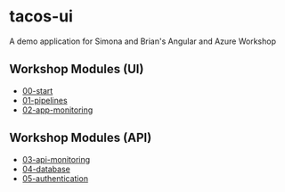# tacos-ui
A demo application for Simona and Brian's Angular and Azure Workshop

## Workshop Modules (UI)

- [00-start](https://github.com/Angular-Azure-Workshop/tacos-ui/tree/00-start)
- [01-pipelines](https://github.com/Angular-Azure-Workshop/tacos-ui/tree/01-pipelines)
- [02-app-monitoring](https://github.com/Angular-Azure-Workshop/tacos-ui/tree/02-app-monitoring)

## Workshop Modules (API)

- [03-api-monitoring](https://github.com/Angular-Azure-Workshop/tacos-api/tree/03-api-monitoring)
- [04-database](https://github.com/Angular-Azure-Workshop/tacos-api/tree/04-database)
- [05-authentication]()
